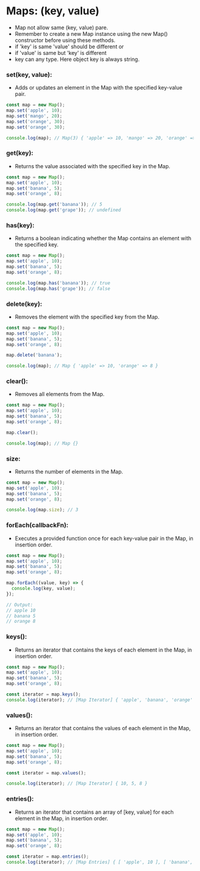 # Maps: (key, value)
- Map not allow same (key, value) pare.
- Remember to create a new Map instance using the new Map() constructor before using these methods.
- if 'key' is same 'value' should be different or 
- if 'value' is same but 'key' is different
- key can any type. Here object key is always string.

### set(key, value): 
- Adds or updates an element in the Map with the specified key-value pair.
```javascript
const map = new Map();
map.set('apple', 10);
map.set('mango', 20);
map.set('orange', 30);
map.set('orange', 30);

console.log(map); // Map(3) { 'apple' => 10, 'mango' => 20, 'orange' => 30 }
```

### get(key): 
- Returns the value associated with the specified key in the Map.
```javascript
const map = new Map();
map.set('apple', 10);
map.set('banana', 5);
map.set('orange', 8);

console.log(map.get('banana')); // 5
console.log(map.get('grape')); // undefined
```

### has(key): 
- Returns a boolean indicating whether the Map contains an element with the specified key.
```javascript
const map = new Map();
map.set('apple', 10);
map.set('banana', 5);
map.set('orange', 8);

console.log(map.has('banana')); // true
console.log(map.has('grape')); // false
```

### delete(key): 
- Removes the element with the specified key from the Map.
```javascript
const map = new Map();
map.set('apple', 10);
map.set('banana', 5);
map.set('orange', 8);

map.delete('banana');

console.log(map); // Map { 'apple' => 10, 'orange' => 8 }
```

### clear(): 
- Removes all elements from the Map.
```javascript
const map = new Map();
map.set('apple', 10);
map.set('banana', 5);
map.set('orange', 8);

map.clear();

console.log(map); // Map {}
```

### size:
- Returns the number of elements in the Map.
```javascript
const map = new Map();
map.set('apple', 10);
map.set('banana', 5);
map.set('orange', 8);

console.log(map.size); // 3
```

### forEach(callbackFn): 
- Executes a provided function once for each key-value pair in the Map, in insertion order.
```javascript
const map = new Map();
map.set('apple', 10);
map.set('banana', 5);
map.set('orange', 8);

map.forEach((value, key) => {
  console.log(key, value);
});

// Output:
// apple 10
// banana 5
// orange 8
```

### keys(): 
- Returns an iterator that contains the keys of each element in the Map, in insertion order.
```javascript
const map = new Map();
map.set('apple', 10);
map.set('banana', 5);
map.set('orange', 8);

const iterator = map.keys();
console.log(iterator); // [Map Iterator] { 'apple', 'banana', 'orange' }
```

### values(): 
- Returns an iterator that contains the values of each element in the Map, in insertion order.
```javascript
const map = new Map();
map.set('apple', 10);
map.set('banana', 5);
map.set('orange', 8);

const iterator = map.values();

console.log(iterator); // [Map Iterator] { 10, 5, 8 }
```

### entries(): 
- Returns an iterator that contains an array of [key, value] for each element in the Map, in insertion order.
```javascript
const map = new Map();
map.set('apple', 10);
map.set('banana', 5);
map.set('orange', 8);

const iterator = map.entries();
console.log(iterator); // [Map Entries] { [ 'apple', 10 ], [ 'banana', 5 ], [ 'orange', 8 ] }
